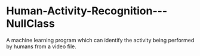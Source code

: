 # Human-Activity-Recognition---NullClass
A machine learning program which can identify the activity being performed by humans from a video file.
